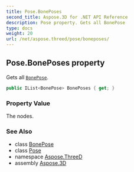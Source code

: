 ```yaml
---
title: Pose.BonePoses
second_title: Aspose.3D for .NET API Reference
description: Pose property. Gets all BonePose
type: docs
weight: 20
url: /net/aspose.threed/pose/boneposes/
---
```

## Pose.BonePoses property

Gets all [`BonePose`](../../bonepose/).

```csharp
public IList<BonePose> BonePoses { get; }
```

### Property Value

The nodes.

### See Also

* class [BonePose](../../bonepose/)
* class [Pose](../)
* namespace [Aspose.ThreeD](../../../aspose.threed/)
* assembly [Aspose.3D](../../../)


